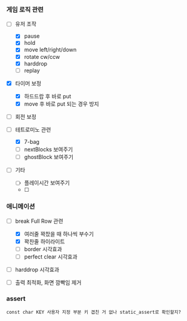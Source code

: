 ### 게임 로직 관련
- [ ] 유저 조작
    - [X] pause
    - [X] hold
    - [X] move left/right/down
    - [X] rotate cw/ccw
    - [X] harddrop
    - [ ] replay

- [X] 타이머 보정
    - [X] 하드드랍 후 바로 put
    - [X] move 후 바로 put 되는 경우 방지

- [ ] 회전 보정

- [ ] 테트로미노 관련
    - [X] 7-bag
    - [ ] nextBlocks 보여주기
    - [ ] ghostBlock 보여주기

- [ ] 기타
    - [ ] 플레이시간 보여주기
    - [ ] 

### 애니메이션
- [ ] break Full Row 관련
    - [X] 여러줄 꽉찼을 때 하나씩 부수기
    - [X] 꽉찬줄 하이라이트
    - [ ] border 시각효과
    - [ ] perfect clear 시각효과

- [ ] harddrop 시각효과

- [ ] 출력 최적화, 화면 깜빡임 제거


### assert
    const char KEY 사용자 지정 부분 키 겹친 거 없나 static_assert로 확인할지?